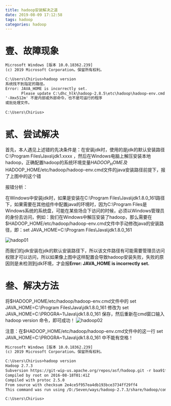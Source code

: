 ```yaml
---
title: hadoop安装解决之道
date: 2019-08-09 17:12:58
tags: hadoop
categories: hadoop
---
```

# 壹、故障现象
```xml
Microsoft Windows [版本 10.0.18362.239]
(c) 2019 Microsoft Corporation。保留所有权利。

C:\Users\Chirius>hadoop version
系统找不到指定的路径。
Error: JAVA_HOME is incorrectly set.
       Please update C:\dhc_hlk\hadoop-2.8.5\etc\hadoop\hadoop-env.cmd
'-Xmx512m' 不是内部或外部命令，也不是可运行的程序
或批处理文件。
 
C:\Users\Chirius>

```

# 贰、尝试解决
首先，本人遇见上述错的先决条件是：在安装jdk时，使用的是jdk的默认安装路径 C:\Program Files\Java\jdk1.xxxx ，然后在Windows电脑上解压安装本地hadoop，正确配置hadoop的系统环境变量$HADOOP_HOME及$HADOOP_HOME/etc/hadoop/hadoop-env.cmd文件的java安装路径前提下，报了上图中的这个错

报错分析：

在Windows中安装jdk时，如果是安装在C:\Program Files\Java\jdk1.8.0_161路径下，如果需要在其他组件中配置java的环境时，因为C:\Program Files是Windows系统的系统盘，可能在某些场合下访问的时候，必须以Windows管理员的身份去访问，例如：我们在Windows中解压安装了hadoop，那么需要在$HADOOP_HOME/etc/hadoop/hadoop-env.cmd文件中手动修改java的安装路径，即：set JAVA_HOME=C:\Program Files\Java\jdk1.8.0_161

![hadop01](https://eelve.com/upload/2019/7/hadop01-636e38ae52254d1aacef36d96b72de8c.png)

而我们的jdk安装在jdk的默认安装路径下，所以该文件路径有可能需要管理员访问权限才可以访问，所以如果像上图中这样配置会导致hadoop安装失败，失败的原因则是未检测到jdk环境，才会报**Error: JAVA_HOME is incorrectly set.**

# 叁、解决方法
将$HADOOP_HOME/etc/hadoop/hadoop-env.cmd文件中的 set JAVA_HOME=C:\Program Files\Java\jdk1.8.0_161 修改为 set JAVA_HOME=C:\PROGRA~1\Java\jdk1.8.0_161 保存，然后重新在cmd窗口输入 hadoop version 命令，即可成功！
![hadoop02](https://eelve.com/upload/2019/7/hadoop02-67b5b5e127a046e69b18eab65b062949.png)

注意：在$HADOOP_HOME/etc/hadoop/hadoop-env.cmd文件中的这一行 set JAVA_HOME=C:\PROGRA~1\Java\jdk1.8.0_161 中不能有空格！

```xml
Microsoft Windows [版本 10.0.18362.239]
(c) 2019 Microsoft Corporation。保留所有权利。

C:\Users\Chirius>hadoop version
Hadoop 2.7.3
Subversion https://git-wip-us.apache.org/repos/asf/hadoop.git -r baa91f7c6bc9cb92be5982de4719c1c8af91ccff
Compiled by root on 2016-08-18T01:41Z
Compiled with protoc 2.5.0
From source with checksum 2e4ce5f957ea4db193bce3734ff29ff4
This command was run using /D:/Seven/ways/hadoop-2.7.3/share/hadoop/common/hadoop-common-2.7.3.jar

C:\Users\Chirius>
```
